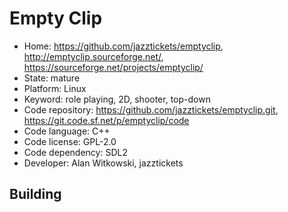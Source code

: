 # Empty Clip

- Home: https://github.com/jazztickets/emptyclip, http://emptyclip.sourceforge.net/, https://sourceforge.net/projects/emptyclip/
- State: mature
- Platform: Linux
- Keyword: role playing, 2D, shooter, top-down
- Code repository: https://github.com/jazztickets/emptyclip.git, https://git.code.sf.net/p/emptyclip/code
- Code language: C++
- Code license: GPL-2.0
- Code dependency: SDL2
- Developer: Alan Witkowski, jazztickets

## Building
